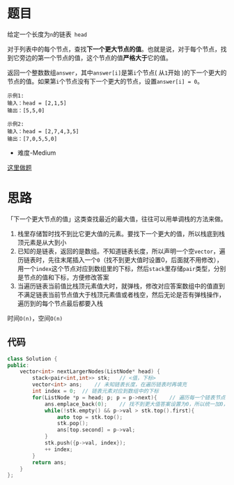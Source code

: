 # 题目
给定一个长度为`n`的链表` head`

对于列表中的每个节点，查找**下一个更大节点的值**。也就是说，对于每个节点，找到它旁边的第一个节点的值，这个节点的值**严格大于**它的值。

返回一个整数数组`answer`，其中`answer[i]`是第`i`个节点( 从`1`开始 )的下一个更大的节点的值。如果第`i`个节点没有下一个更大的节点，设置`answer[i] = 0`。



```
示例1:
输入：head = [2,1,5]
输出：[5,5,0]

示例2:
输入：head = [2,7,4,3,5]
输出：[7,0,5,5,0]
```

- 难度-Medium

[这里做题](https://leetcode.cn/problems/next-greater-node-in-linked-list/description/)

# 思路

「下一个更大节点的值」这类查找最近的最大值，往往可以用单调栈的方法来做。

1. 栈里存储暂时找不到比它更大值的元素。要找下一个更大的值，所以栈底到栈顶元素是从大到小
2. 已知的是链表，返回的是数组。不知道链表长度，所以声明一个空`vector`，遍历链表时，先往末尾插入一个`0`（找不到更大值时设置0，后面就不用修改），用一个`index`这个节点对应到数组里的下标，然后`stack`里存储`pair`类型，分别是节点的值和下标，方便修改答案
3. 当遍历链表当前值比栈顶元素值大时，就弹栈，修改对应答案数组中的值直到不满足链表当前节点值大于栈顶元素值或者栈空，然后无论是否有弹栈操作，遍历到的每个节点最后都要入栈

时间`O(n)`，空间`O(n)`

## 代码

```cpp
class Solution {
public:
    vector<int> nextLargerNodes(ListNode* head) {
        stack<pair<int,int>> stk;   // <值，下标>
        vector<int> ans;    // 未知链表长度，在遍历链表时再填充
        int index = 0;  // 链表元素对应到数组中的下标
        for(ListNode *p = head; p; p = p->next){    // 遍历每一个链表节点
            ans.emplace_back(0);    // 找不到更大值答案设置为0，所以统一加0，再修改
            while(!stk.empty() && p->val > stk.top().first){
                auto top = stk.top();
                stk.pop();
                ans[top.second] = p->val;
            }
            stk.push({p->val, index});
            ++ index;
        }
        return ans;
    }
};
```
